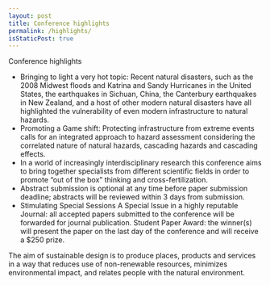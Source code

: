 ```yaml
---
layout: post
title: Conference highlights
permalink: /highlights/
isStaticPost: true
---
```


Conference highlights

* Bringing to light a very hot topic: Recent natural disasters, such as the 2008 Midwest floods and Katrina and Sandy Hurricanes in    the United States, the earthquakes in Sichuan, China, the Canterbury earthquakes in New Zealand, and a host of other 
  modern natural disasters have all highlighted the vulnerability of even modern infrastructure to natural hazards.
* Promoting a Game shift: Protecting infrastructure from extreme events calls for an integrated approach to hazard 
  assessment considering the correlated nature of natural hazards, cascading hazards and cascading effects.
* In a world of increasingly interdisciplinary research this conference aims to bring together specialists 
  from different scientific fields in order to promote “out of the box” thinking and cross-fertilization.
* Abstract submission is optional at any time before paper submission deadline; abstracts 
  will be reviewed within 3 days from submission.
* Stimulating Special Sessions
A Special Issue in a highly reputable Journal: all accepted papers submitted to the conference will be forwarded for journal publication.
Student Paper Award: the winner(s) will present the paper on the last day of the conference and will receive a $250 prize.


The aim of sustainable design is to produce places, products and services in a way that reduces use of non-renewable resources, minimizes environmental impact, and relates people with the natural environment.

<img class="img-responsive feature-image" src="{{ site.baseurl }}/img/posts/back.jpg" style="display:none">